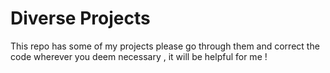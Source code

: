 # Diverse Projects
This repo has some of my projects please go through them
and correct the code wherever you deem necessary , it will
be helpful for me !
